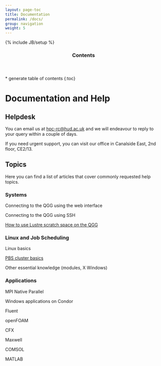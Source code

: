 ```yaml
---
layout: page-toc
title: Documentation
permalink: /docs/
group: navigation
weight: 5
---
```


{% include JB/setup %}

<div class="row">
<div class="col-md-2">
<section id="table-of-contents" class="toc">
<header>
<h3>Contents</h3>
</header>
<div id="drawer" markdown="1">
* generate table of contents
{:toc}
</div>
</section>
</div>
<div class="col-md-10" markdown="1">


# Documentation and Help

## Helpdesk

You can email us at <a href="mailto:hpc-rc@hud.ac.uk">hpc-rc@hud.ac.uk</a> and we will endeavour to reply to your query within a couple of days.

If you need urgent support, you can visit our office in Canalside East, 2nd floor, CE2/13.

## Topics

Here you can find a list of articles that cover commonly requested help topics.

### Systems

Connecting to the QGG using the web interface

Connecting to the QGG using SSH

<a href="/docs/how-to-use-lustre.html">How to use Lustre scratch space on the QGG</a>


### Linux and Job Scheduling

Linux basics

<a href="/docs/pbs-cluster-basics.html">PBS cluster basics</a>

Other essential knowledge (modules, X Windows)

### Applications

MPI Native Parallel

Windows applications on Condor

Fluent

openFOAM

CFX

Maxwell

COMSOL

MATLAB


</div>
</div>
